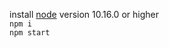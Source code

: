install [node](https://nodejs.org/uk/download/) version 10.16.0 or higher  
`npm i`  
`npm start`  

